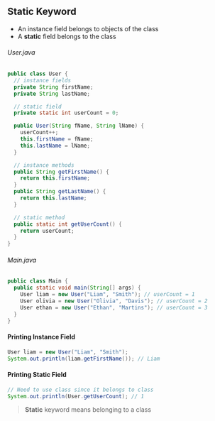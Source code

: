 ## Static Keyword

- An instance field belongs to objects of the class
- A **static** field belongs to the class

###### User.java

```java
public class User {
  // instance fields
  private String firstName;
  private String lastName;

  // static field
  private static int userCount = 0;

  public User(String fName, String lName) {
    userCount++;
    this.firstName = fName;
    this.lastName = lName;
  }

  // instance methods
  public String getFirstName() {
    return this.firstName;
  }
  public String getLastName() {
    return this.lastName;
  }

  // static method
  public static int getUserCount() {
    return userCount;
  }
}
```

###### Main.java

```java
public class Main {
  public static void main(String[] args) {
    User liam = new User("Liam", "Smith"); // userCount = 1
    User olivia = new User("Olivia", "Davis"); // userCount = 2
    User ethan = new User("Ethan", "Martins"); // userCount = 3
  }
}
```

#### Printing Instance Field

```java
User liam = new User("Liam", "Smith");
System.out.println(liam.getFirstName()); // Liam
```

#### Printing Static Field

```java
// Need to use class since it belongs to class
System.out.println(User.getUserCount); // 1
```

> **Static** keyword means belonging to a class
